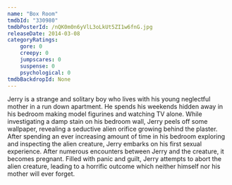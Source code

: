 ```yaml
---
name: "Box Room"
tmdbId: "330980"
tmdbPosterId: /nQK0m0n6yVlL3oLkUt5ZI1w6fnG.jpg
releaseDate: 2014-03-08
categoryRatings:
    gore: 0
    creepy: 0
    jumpscares: 0
    suspense: 0
    psychological: 0
tmdbBackdropId: None
---
```

Jerry is a strange and solitary boy who lives with his young neglectful mother in a run down apartment. He spends his weekends hidden away in his bedroom making model figurines and watching TV alone. While investigating a damp stain on his bedroom wall, Jerry peels off some wallpaper, revealing a seductive alien orifice growing behind the plaster. After spending an ever increasing amount of time in his bedroom exploring and inspecting the alien creature, Jerry embarks on his first sexual experience. After numerous encounters between Jerry and the creature, it becomes pregnant. Filled with panic and guilt, Jerry attempts to abort the alien creature, leading to a horrific outcome which neither himself nor his mother will ever forget.
